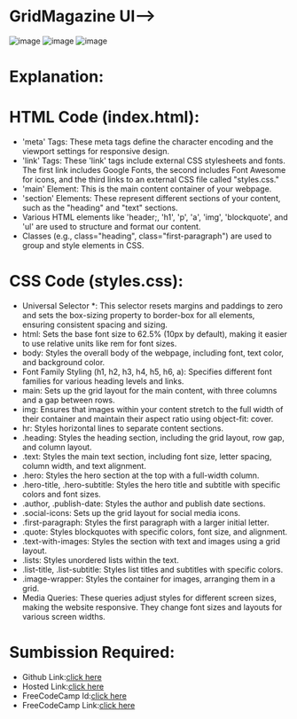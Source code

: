# GridMagazine UI-->
![image](https://github.com/namishagurunani/GridMagazine/assets/126158413/aa099c38-59ed-4ce4-afb4-ba2de73c9336)
![image](https://github.com/namishagurunani/GridMagazine/assets/126158413/df1050a6-d01f-4d51-81c3-fc79119415ed)
![image](https://github.com/namishagurunani/GridMagazine/assets/126158413/760d3dfd-458f-44fc-8ced-757042d117cf)
# Explanation:
# HTML Code (index.html):
- 'meta' Tags: These meta tags define the character encoding and the viewport settings for responsive design.
- 'link' Tags: These 'link' tags include external CSS stylesheets and fonts. The first link includes Google Fonts, the second includes Font Awesome for icons, and 
   the third links to an external CSS file called "styles.css."
- 'main' Element: This is the main content container of your webpage.
- 'section' Elements: These represent different sections of your content, such as the "heading" and "text" sections.
- Various HTML elements like 'header;, 'h1', 'p', 'a', 'img', 'blockquote', and 'ul' are used to structure and format our content.
- Classes (e.g., class="heading", class="first-paragraph") are used to group and style elements in CSS.
# CSS Code (styles.css):
- Universal Selector *: This selector resets margins and paddings to zero and sets the box-sizing property to border-box for all elements, ensuring consistent spacing and sizing.
- html: Sets the base font size to 62.5% (10px by default), making it easier to use relative units like rem for font sizes.
- body: Styles the overall body of the webpage, including font, text color, and background color.
- Font Family Styling (h1, h2, h3, h4, h5, h6, a): Specifies different font families for various heading levels and links.
- main: Sets up the grid layout for the main content, with three columns and a gap between rows.
- img: Ensures that images within your content stretch to the full width of their container and maintain their aspect ratio using object-fit: cover.
- hr: Styles horizontal lines to separate content sections.
- .heading: Styles the heading section, including the grid layout, row gap, and column layout.
- .text: Styles the main text section, including font size, letter spacing, column width, and text alignment.
- .hero: Styles the hero section at the top with a full-width column.
- .hero-title, .hero-subtitle: Styles the hero title and subtitle with specific colors and font sizes.
- .author, .publish-date: Styles the author and publish date sections.
- .social-icons: Sets up the grid layout for social media icons.
- .first-paragraph: Styles the first paragraph with a larger initial letter.
- .quote: Styles blockquotes with specific colors, font size, and alignment.
- .text-with-images: Styles the section with text and images using a grid layout.
- .lists: Styles unordered lists within the text.
- .list-title, .list-subtitle: Styles list titles and subtitles with specific colors.
- .image-wrapper: Styles the container for images, arranging them in a grid.
- Media Queries: These queries adjust styles for different screen sizes, making the website responsive. They change font sizes and layouts for various screen 
  widths.

# Sumbission Required:
- Github Link:[click here](https://github.com/namishagurunani/GridMagazine)
- Hosted Link:[click here](https://namishagurunani.github.io/GridMagazine/)
- FreeCodeCamp Id:[click here](https://www.freecodecamp.org/namisha_gurunani)
- FreeCodeCamp Link:[click here](https://www.freecodecamp.org/learn/2022/responsive-web-design/learn-css-grid-by-building-a-magazine/step-80)
